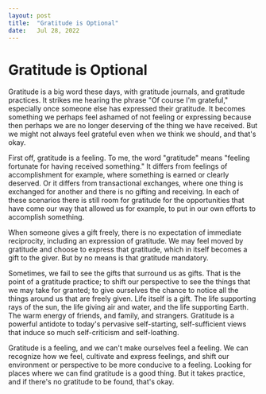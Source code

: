 ```yaml
---
layout: post
title:  "Gratitude is Optional"
date:   Jul 28, 2022
---
```


# Gratitude is Optional

Gratitude is a big word these days, with gratitude journals, and gratitude
practices.  It strikes me hearing the phrase "Of course I'm grateful,"
especially once someone else has expressed their gratitude.  It becomes
something we perhaps feel ashamed of not feeling or expressing because then
perhaps we are no longer deserving of the thing we have received.  But we might
not always feel grateful even when we think we should, and that's okay.

First off, gratitude is a feeling.  To me, the word "gratitude" means "feeling
fortunate for having received something."  It differs from feelings of
accomplishment for example, where something is earned or clearly deserved.  Or
it differs from transactional exchanges, where one thing is exchanged for
another and there is no gifting and receiving.  In each of these scenarios there
is still room for gratitude for the opportunities that have come our way that
allowed us for example, to put in our own efforts to accomplish something.

When someone gives a gift freely, there is no expectation of immediate
reciprocity, including an expression of gratitude.  We may feel moved by
gratitude and choose to express that gratitude, which in itself becomes a gift
to the giver.  But by no means is that gratitude mandatory.

Sometimes, we fail to see the gifts that surround us as gifts.  That is the
point of a gratitude practice; to shift our perspective to see the things that
we may take for granted; to give ourselves the chance to notice all the things
around us that are freely given.  Life itself is a gift.  The life supporting
rays of the sun, the life giving air and water, and the life supporting Earth.
The warm energy of friends, and family, and strangers.  Gratitude is a powerful
antidote to today's pervasive self-starting, self-sufficient views that induce
so much self-criticism and self-loathing.

Gratitude is a feeling, and we can't make ourselves feel a feeling.  We can
recognize how we feel, cultivate and express feelings, and shift our environment
or perspective to be more conducive to a feeling.  Looking for places where we
can find gratitude is a good thing.  But it takes practice, and if there's no
gratitude to be found, that's okay.
